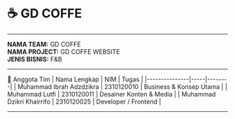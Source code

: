 # ☕ GD COFFE

---

**NAMA TEAM:** GD COFFE <br>
**NAMA PROJECT:** GD COFFE WEBSITE <br>
**JENIS BISNIS:** F&B

---

👥 Anggota Tim
| Nama Lengkap | NIM | Tugas |
|---------------|-----|--------|
| Muhammad Ibrah Adzdzikra | 2310120010 | Business & Konsep Utama |
| Muhammad Lutfi | 2310120011 | Desainer Konten & Media |
| Muhammad Dzikri Khairrifo | 2310120025 | Developer / Frontend |

---
